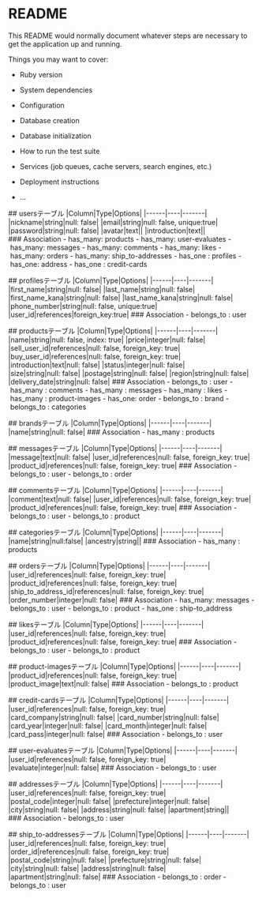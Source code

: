 # README

This README would normally document whatever steps are necessary to get the
application up and running.

Things you may want to cover:

* Ruby version

* System dependencies

* Configuration

* Database creation

* Database initialization

* How to run the test suite

* Services (job queues, cache servers, search engines, etc.)

* Deployment instructions

* ...

## usersテーブル
|Column|Type|Options|
|------|----|-------|
|nickname|string|null: false|
|email|string|null: false, unique:true|
|password|string|null: false|
|avatar|text||
|introduction|text||
### Association
- has_many: products
- has_many: user-evaluates
- has_many: messages
- has_many: comments
- has_many: likes
- has_many: orders
- has_many: ship_to-addresses
- has_one : profiles 
- has_one: address
- has_one : credit-cards


## profilesテーブル
|Column|Type|Options|
|------|----|-------|
|first_name|string|null: false|
|last_name|string|null: false|
|first_name_kana|string|null: false|
|last_name_kana|string|null: false|
|phone_number|string|null: false, unique:true|
|user_id|references|foreign_key:true|
### Association
- belongs_to : user


## productsテーブル
|Column|Type|Options|
|------|----|-------|
|name|string|null: false, index: true|
|price|integer|null: false|
|sell_user_id|references|null: false, foreign_key: true|
|buy_user_id|references|null: false, foreign_key: true|
|introduction|text|null: false|
|status|integer|null: false| 
|size|string|null: false| 
|postage|string|null: false|
|region|string|null: false|
|delivery_date|string|null: false|
### Association
- belongs_to : user
- has_many : comments
- has_many : messages
- has_many : likes
- has_many : product-images
- has_one: order
- belongs_to : brand
- belongs_to : categories


## brandsテーブル
|Column|Type|Options|
|------|----|-------|
|name|string|null: false|
### Association
- has_many : products


## messagesテーブル
|Column|Type|Options|
|------|----|-------|
|message|text|null: false|
|user_id|references|null: false, foreign_key: true|
|product_id|references|null: false, foreign_key: true|
### Association
- belongs_to : user
- belongs_to : order


## commentsテーブル
|Column|Type|Options|
|------|----|-------|
|comment|text|null: false|
|user_id|references|null: false, foreign_key: true|
|product_id|references|null: false, foreign_key: true|
### Association
- belongs_to : user
- belongs_to : product


## categoriesテーブル
|Column|Type|Options|
|------|----|-------|
|name|string|null:false|
|ancestry|string||
### Association
- has_many : products


## ordersテーブル
|Column|Type|Options|
|------|----|-------|
|user_id|references|null: false, foreign_key: true|
|product_id|references|null: false, foreign_key: true|
|ship_to_address_id|references|null: false, foreign_key: true|
|order_number|integer|null: false|
### Association
- has_many: messages
- belongs_to : user
- belongs_to : product
- has_one : ship-to_address


## likesテーブル
|Column|Type|Options|
|------|----|-------|
|user_id|references|null: false, foreign_key: true|
|product_id|references|null: false, foreign_key: true|
### Association
- belongs_to : user
- belongs_to : product 


## product-imagesテーブル
|Column|Type|Options|
|------|----|-------|
|product_id|references|null: false, foreign_key: true|
|product_image|text|null: false|
### Association
- belongs_to : product


## credit-cardsテーブル
|Column|Type|Options|
|------|----|-------|
|user_id|references|null: false, foreign_key: true|
|card_company|string|null: false| 
|card_number|string|null: false|
|card_year|integer|null: false| 
|card_month|integer|null: false| 
|card_pass|integer|null: false|
### Association
- belongs_to : user


## user-evaluatesテーブル
|Column|Type|Options|
|------|----|-------|
|user_id|references|null: false, foreign_key: true|
|evaluate|integer|null: false| 
### Association
- belongs_to : user


## addressesテーブル
|Column|Type|Options|
|------|----|-------|
|user_id|references|null: false, foreign_key: true|
|postal_code|integer|null: false| 
|prefecture|integer|null: false| 
|city|string|null: false| 
|address|string|null: false| 
|apartment|string|| 
### Association
- belongs_to : user 


## ship_to-addressesテーブル
|Column|Type|Options|
|------|----|-------|
|user_id|references|null: false, foreign_key: true|
|order_id|references|null: false, foreign_key: true|
|postal_code|string|null: false| 
|prefecture|string|null: false| 
|city|string|null: false| 
|address|string|null: false| 
|apartment|string|null: false| 
### Association
- belongs_to : order
- belongs_to : user



